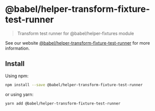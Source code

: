 # @babel/helper-transform-fixture-test-runner

> Transform test runner for @babel/helper-fixtures module

See our website [@babel/helper-transform-fixture-test-runner](https://babeljs.io/docs/babel-helper-transform-fixture-test-runner) for more information.

## Install

Using npm:

```sh
npm install --save @babel/helper-transform-fixture-test-runner
```

or using yarn:

```sh
yarn add @babel/helper-transform-fixture-test-runner
```
